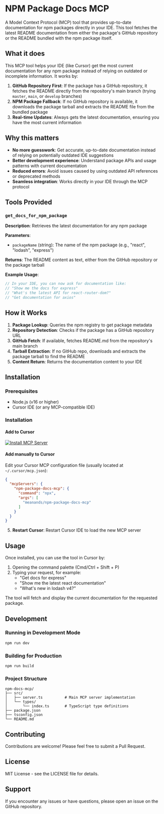 # NPM Package Docs MCP

A Model Context Protocol (MCP) tool that provides up-to-date documentation for npm packages directly in your IDE. This tool fetches the latest README documentation from either the package's GitHub repository or the README bundled with the npm package itself.

## What it does

This MCP tool helps your IDE (like Cursor) get the most current documentation for any npm package instead of relying on outdated or incomplete information. It works by:

1. **GitHub Repository First**: If the package has a GitHub repository, it fetches the README directly from the repository's main branch (trying `master`, `main`, or `develop` branches)
2. **NPM Package Fallback**: If no GitHub repository is available, it downloads the package tarball and extracts the README file from the bundled package
3. **Real-time Updates**: Always gets the latest documentation, ensuring you have the most current information

## Why this matters

- **No more guesswork**: Get accurate, up-to-date documentation instead of relying on potentially outdated IDE suggestions
- **Better development experience**: Understand package APIs and usage patterns with current documentation
- **Reduced errors**: Avoid issues caused by using outdated API references or deprecated methods
- **Seamless integration**: Works directly in your IDE through the MCP protocol

## Tools Provided

### `get_docs_for_npm_package`

**Description**: Retrieves the latest documentation for any npm package

**Parameters**:
- `packageName` (string): The name of the npm package (e.g., "react", "lodash", "express")

**Returns**: The README content as text, either from the GitHub repository or the package tarball

**Example Usage**:
```typescript
// In your IDE, you can now ask for documentation like:
// "Show me the docs for express"
// "What's the latest API for react-router-dom?"
// "Get documentation for axios"
```

## How it Works

1. **Package Lookup**: Queries the npm registry to get package metadata
2. **Repository Detection**: Checks if the package has a GitHub repository URL
3. **GitHub Fetch**: If available, fetches README.md from the repository's main branch
4. **Tarball Extraction**: If no GitHub repo, downloads and extracts the package tarball to find the README
5. **Content Return**: Returns the documentation content to your IDE

## Installation

### Prerequisites

- Node.js (v16 or higher)
- Cursor IDE (or any MCP-compatible IDE)

### Installation

#### Add to Cursor

[![Install MCP Server](https://cursor.com/deeplink/mcp-install-dark.svg)](https://cursor.com/en/install-mcp?name=npm-package-docs-mcp&config=eyJjb21tYW5kIjoibnB4IG1lYW5hbmRzL25wbS1wYWNrYWdlLWRvY3MtbWNwIn0%3D)

#### Add manually to Cursor

   Edit your Cursor MCP configuration file (usually located at `~/.cursor/mcp.json`):

   ```json
   {
     "mcpServers": {
       "npm-package-docs-mcp": {
         "command": "npx",
         "args": [
           "meanands/npm-package-docs-mcp"
         ]
       }
     }
   }
   ```

5. **Restart Cursor**: Restart Cursor IDE to load the new MCP server

## Usage

Once installed, you can use the tool in Cursor by:

1. Opening the command palette (Cmd/Ctrl + Shift + P)
2. Typing your request, for example:
   - "Get docs for express"
   - "Show me the latest react documentation"
   - "What's new in lodash v4?"

The tool will fetch and display the current documentation for the requested package.

## Development

### Running in Development Mode

```bash
npm run dev
```

### Building for Production

```bash
npm run build
```

### Project Structure

```
npm-docs-mcp/
├── src/
│   ├── server.ts          # Main MCP server implementation
│   └── types/
│       └── index.ts       # TypeScript type definitions
├── package.json
├── tsconfig.json
└── README.md
```

## Contributing

Contributions are welcome! Please feel free to submit a Pull Request.

## License

MIT License - see the LICENSE file for details.

## Support

If you encounter any issues or have questions, please open an issue on the GitHub repository.
